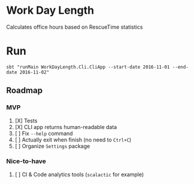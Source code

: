 # Work Day Length
Calculates office hours based on RescueTime statistics

# Run

    sbt "runMain WorkDayLength.Cli.CliApp --start-date 2016-11-01 --end-date 2016-11-02"

## Roadmap

### MVP 
1. [X] Tests
2. [X] CLI app returns human-readable data
3. [ ] Fix `--help` command
4. [ ] Actually exit when finish (no need to `Ctrl+C`)
5. [ ] Organize `Settings` package

### Nice-to-have
1. [ ] CI & Code analytics tools (`scalactic` for example)
